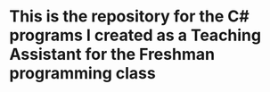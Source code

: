 # This is the repository for the C# programs I created as a Teaching Assistant for the Freshman programming class
